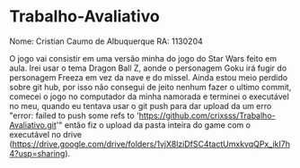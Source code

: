 # Trabalho-Avaliativo

Nome: Cristian Caumo de Albuquerque
RA: 1130204

O jogo vai consistir em uma versão minha do jogo do Star Wars feito em aula.
Irei usar o tema Dragon Ball Z, aonde o personagem Goku irá fugir do personagem Freeza em vez da nave e do missel.
Ainda estou meio perdido sobre git hub, por isso não consegui de jeito nenhum fazer o ultimo commit, comecei o jogo no computador da minha namorada e terminei o executável no meu, quando eu tentava usar o git push para dar upload da um erro "error: failed to push some refs to 'https://github.com/crixsss/Trabalho-Avaliativo.git'"
então fiz o upload da pasta inteira do game com o executável no drive (https://drive.google.com/drive/folders/1vjX8lziDfSC4tactUmxkvqQPx_ikI7h4?usp=sharing).
